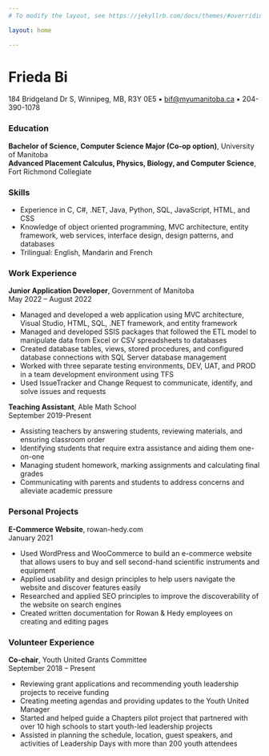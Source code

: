 ```yaml
---
# To modify the layout, see https://jekyllrb.com/docs/themes/#overriding-theme-defaults

layout: home

---
```

# Frieda Bi
184 Bridgeland Dr S, Winnipeg, MB, R3Y 0E5 ▪ bif@myumanitoba.ca ▪ 204-390-1078

### Education
**Bachelor of Science, Computer Science Major (Co-op option)**, University of Manitoba  
**Advanced Placement Calculus, Physics, Biology, and Computer Science**, Fort Richmond Collegiate

### Skills
- Experience in C, C#, .NET, Java, Python, SQL, JavaScript, HTML, and CSS
- Knowledge of object oriented programming, MVC architecture, entity framework, web services, interface design, design patterns, and databases
- Trilingual: English, Mandarin and French

### Work Experience
**Junior Application Developer**, Government of Manitoba  
May 2022 – August 2022
- Managed and developed a web application using MVC architecture, Visual Studio, HTML, SQL, .NET framework, and entity framework
- Managed and developed SSIS packages that followed the ETL model to manipulate data from Excel or CSV spreadsheets to databases
- Created database tables, views, stored procedures, and configured database connections with SQL Server database management
- Worked with three separate testing environments, DEV, UAT, and PROD in a team development environment using TFS
- Used IssueTracker and Change Request to communicate, identify, and solve issues and requests

**Teaching Assistant**, Able Math School  
September 2019-Present
- Assisting teachers by answering students, reviewing materials, and ensuring classroom order
- Identifying students that require extra assistance and aiding them one-on-one
- Managing student homework, marking assignments and calculating final grades
- Communicating with parents and students to address concerns and alleviate academic pressure

### Personal Projects
**E-Commerce Website**, rowan-hedy.com  
January 2021
- Used WordPress and WooCommerce to build an e-commerce website that allows users to buy and sell second-hand scientific instruments and equipment
- Applied usability and design principles to help users navigate the website and discover features easily
- Researched and applied SEO principles to improve the discoverability of the website on search engines
- Created written documentation for Rowan & Hedy employees on creating and editing pages

### Volunteer Experience
**Co-chair**, Youth United Grants Committee  
September 2018 – Present
- Reviewing grant applications and recommending youth leadership projects to receive funding
- Creating meeting agendas and providing updates to the Youth United Manager
- Started and helped guide a Chapters pilot project that partnered with over 10 high schools to start youth-led leadership projects
- Assisted in planning the schedule, location, guest speakers, and activities of Leadership Days with more than 200 youth attendees
